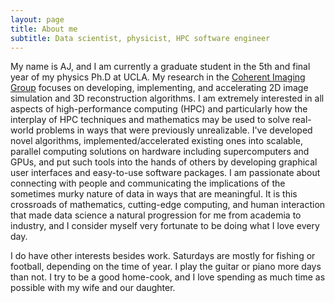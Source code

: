 ```yaml
---
layout: page
title: About me
subtitle: Data scientist, physicist, HPC software engineer
---
```


My name is AJ, and I am currently a graduate student in the 5th and final year of my physics Ph.D at UCLA. My research in the [Coherent Imaging Group](http://www.physics.ucla.edu/research/imaging/) focuses on developing, implementing, and accelerating 2D image simulation and 3D reconstruction algorithms. I am extremely interested in all aspects of high-performance computing (HPC) and particularly how the interplay of HPC techniques and mathematics may be used to solve real-world problems in ways that were previously unrealizable. I've developed novel algorithms, implemented/accelerated existing ones into scalable, parallel computing solutions on hardware including supercomputers and GPUs, and put such tools into the hands of others by developing graphical user interfaces and easy-to-use software packages. I am passionate about connecting with people and communicating the implications of the sometimes murky nature of data in ways that are meaningful. It is this crossroads of mathematics, cutting-edge computing, and human interaction that made data science a natural progression for me from academia to industry, and I consider myself very fortunate to be doing what I love every day.  

I do have other interests besides work. Saturdays are mostly for fishing or football, depending on the time of year. I play the guitar or piano more days than not. I try to be a good home-cook, and I love spending as much time as possible with my wife and our daughter.